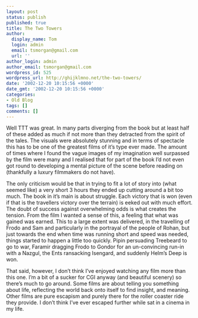 ```yaml
---
layout: post
status: publish
published: true
title: The Two Towers
author:
  display_name: Tom
  login: admin
  email: tsmorgan@gmail.com
  url: ''
author_login: admin
author_email: tsmorgan@gmail.com
wordpress_id: 525
wordpress_url: http://ghijklmno.net/the-two-towers/
date: '2002-12-20 10:15:56 +0000'
date_gmt: '2002-12-20 10:15:56 +0000'
categories:
- Old Blog
tags: []
comments: []
---
```

<!-- more -->

<p>Well TTT was great. In many parts diverging from the book but at least half of these added as much if not more than they detracted from the spirit of the tales. The visuals were absolutely stunning and in terms of spectacle this has to be one of the greatest films of it&#8217;s type ever made. The amount of times where I found the vague images of my imagination well surpassed by the film were many and I realised that for part of the book I&#8217;d not even got round to developing a mental picture of the scene before reading on (thankfully a luxury filmmakers do not have).</p>

<p>The only criticism would be that in trying to fit a lot of story into (what seemed like) a very short 3 hours they ended up cutting around a bit too much. The book in it&#8217;s main is about struggle. Each victory that is won (even if that is the travellers victory over the terrain) is eeked out with much effort. The doubt of success against overwhelming odds is what creates the tension. From the film I wanted a sense of this,  a feeling that what was gained was earned. This to a large extent was delivered, in the travelling of Frodo and Sam and particularly in the portrayal of the people of Rohan, but just towards the end when time was running short and speed was needed, things started to happen a little too quickly. Pipin persuading Treebeard to go to war, Faramir dragging Frodo to Gondor for an un-convincing run-in with a Nazgul, the Ents ransacking Isengard, and suddenly Helm&#8217;s Deep is won.</p>

<p>That said, however, I don&#8217;t think I&#8217;ve enjoyed watching any film more than this one. I&#8217;m a bit of a sucker for CGI anyway (and beautiful scenery) so there&#8217;s much to go around. Some films are about telling you something about life, reflecting the world back onto itself to find insight, and meaning. Other films are pure escapism and purely there for the roller coaster ride they provide. I don&#8217;t think I&#8217;ve ever escaped further while sat in a cinema in my life.</p>

